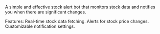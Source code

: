 A simple and effective stock alert bot that monitors stock data and notifies you when there are significant changes.

Features:
Real-time stock data fetching.
Alerts for stock price changes.
Customizable notification settings.
